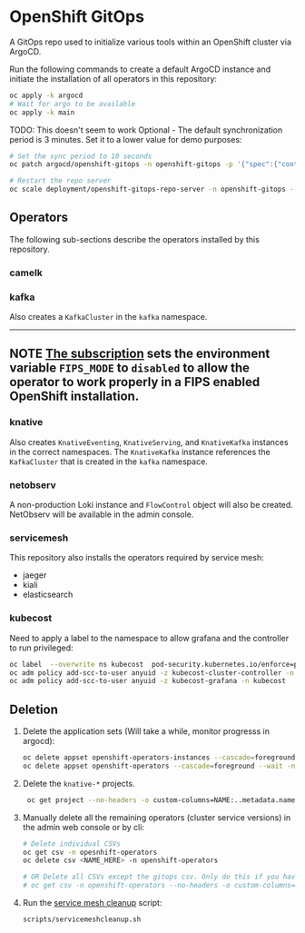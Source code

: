 # OpenShift GitOps

A GitOps repo used to initialize various tools within an OpenShift cluster via ArgoCD.

Run the following commands to create a default ArgoCD instance and initiate the installation of all operators in this repository:

```bash
oc apply -k argocd
# Wait for argo to be available
oc apply -k main
```

TODO: This doesn't seem to work
Optional - The default synchronization period is 3 minutes.  Set it to a lower value for demo purposes:
```bash
# Set the sync period to 10 seconds
oc patch argocd/openshift-gitops -n openshift-gitops -p '{"spec":{"controller":{"appSync":"10s"}}}' --type=merge

# Restart the repo server
oc scale deployment/openshift-gitops-repo-server -n openshift-gitops --replicas=0
```

## Operators

The following sub-sections describe the operators installed by this repository.

### camelk

### kafka

Also creates a `KafkaCluster` in the `kafka` namespace.

---
**NOTE**
[The subscription](operators/kafka/kafka-subscription.yaml) sets the environment variable `FIPS_MODE` to `disabled` to allow the operator to work properly in a FIPS enabled OpenShift installation.
---

### knative

Also creates `KnativeEventing`, `KnativeServing`, and `KnativeKafka` instances in the correct namespaces. The `KnativeKafka` instance references the `KafkaCluster` that is created in the `kafka` namespace.

### netobserv

A non-production Loki instance and `FlowControl` object will also be created. NetObserv will be available in the admin console.

### servicemesh

This repository also installs the operators required by service mesh:

* jaeger
* kiali
* elasticsearch

### kubecost

Need to apply a label to the namespace to allow grafana and the controller to run privileged:
```bash
oc label  --overwrite ns kubecost  pod-security.kubernetes.io/enforce=privileged
oc adm policy add-scc-to-user anyuid -z kubecost-cluster-controller -n kubecost
oc adm policy add-scc-to-user anyuid -z kubecost-grafana -n kubecost
```

## Deletion

1. Delete the application sets (Will take a while, monitor progresss in argocd):
    ```bash
    oc delete appset openshift-operators-instances --cascade=foreground --wait -n openshift-gitops
    oc delete appset openshift-operators --cascade=foreground --wait -n openshift-gitops
    ```
2. Delete the `knative-*` projects. 
   ```bash
    oc get project --no-headers -o custom-columns=NAME:..metadata.name | grep knative | xargs oc delete project
   ```
3. Manually delete all the remaining operators (cluster service versions) in the admin web console or by cli:
   ```bash
   # Delete individual CSVs
   oc get csv -n opesnhift-operators
   oc delete csv <NAME_HERE> -n openshift-operators

   # OR Delete all CSVs except the gitops csv. Only do this if you have not installed additional operators!
   # oc get csv -n openshift-operators --no-headers -o custom-columns=NAME:..metadata.name | grep -v gitops | xargs oc delete csv -n openshift-operators

   ```
4. Run the [service mesh cleanup](https://docs.openshift.com/container-platform/latest/service_mesh/v2x/removing-ossm.html#ossm-remove-cleanup_removing-ossm) script:
    ```bash
    scripts/servicemeshcleanup.sh
    ```
